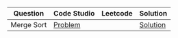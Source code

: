| Question   | Code Studio                                                                   | Leetcode | Solution                   |
| ---------- | ----------------------------------------------------------------------------- | -------- | -------------------------- |
| Merge Sort | [Problem](https://www.codingninjas.com/codestudio/problems/merge-sort_920442) |          | [Solution](MergeSort.java) |

